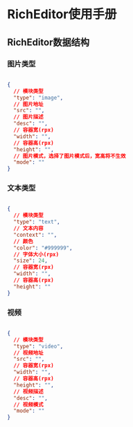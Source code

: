 # RichEditor使用手册

## RichEditor数据结构

### 图片类型

```json

{
  // 模块类型
  "type": "image",
  // 图片地址
  "src": "",
  // 图片描述
  "desc": "",
  // 容器宽(rpx)
  "width": "",
  // 容器高(rpx)
  "height": "",
  // 图片模式，选择了图片模式后，宽高将不生效
  "mode": ""
}

```

### 文本类型

```json

{
  // 模块类型
  "type": "text",
  // 文本内容
  "context": "",
  // 颜色
  "color": "#999999",
  // 字体大小(rpx)
  "size": 24,
  // 容器宽(rpx)
  "width": "",
  // 容器高(rpx)
  "height": ""
}

```

### 视频

```json

{
  // 模块类型
  "type": "video",
  // 视频地址
  "src": "",
  // 容器宽(rpx)
  "width": "",
  // 容器高(rpx)
  "height": "",
  // 视频描述
  "desc": "",
  // 视频模式
  "mode": ""
}

```




